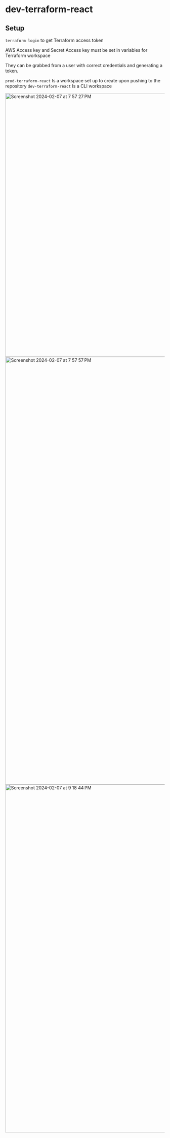 # dev-terraform-react

## Setup
`terraform login` to get Terraform access token

AWS Access key and Secret Access key must be set in variables for Terraform workspace

They can be grabbed from a user with correct credentials and generating a token.

`prod-terraform-react`
Is a workspace set up to create upon pushing to the repository
`dev-terraform-react`
Is a CLI workspace

<img width="830" alt="Screenshot 2024-02-07 at 7 57 27 PM" src="https://github.com/mfkimbell/dev-terraform-react/assets/107063397/7de4bbf5-e6cc-4479-b930-b1e7eb0c138b">

<img width="1346" alt="Screenshot 2024-02-07 at 7 57 57 PM" src="https://github.com/mfkimbell/dev-terraform-react/assets/107063397/f50af3c3-fcd9-457a-8fee-649420584f6b">

<img width="1096" alt="Screenshot 2024-02-07 at 9 18 44 PM" src="https://github.com/mfkimbell/dev-terraform-react/assets/107063397/a72a10d4-3f22-4ab4-b475-141688db59db">
